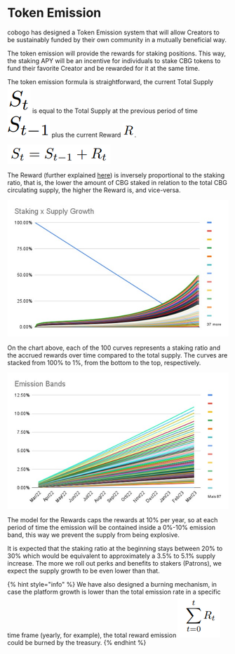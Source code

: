 # Token Emission

cobogo has designed a Token Emission system that will allow Creators to be sustainably funded by their own community in a mutually beneficial way.&#x20;

The token emission will provide the rewards for staking positions. This way, the staking APY will be an incentive for individuals to stake CBG tokens to fund their favorite Creator and be rewarded for it at the same time.

The token emission formula is straightforward, the current Total Supply <img src="../../.gitbook/assets/image (6).png" alt="" data-size="line"> is equal to the Total Supply at the previous period of time <img src="../../.gitbook/assets/image (8).png" alt="" data-size="line"> plus the current Reward <img src="../../.gitbook/assets/image (4).png" alt="" data-size="line">.

![](<../../.gitbook/assets/image (3).png>)

The Reward (further explained [here](rewards.md)) is inversely proportional to the staking ratio, that is, the lower the amount of CBG staked in relation to the total CBG circulating supply, the higher the Reward is, and vice-versa.

![Staking ratio compared to the supply growth from March 2022 to February 2026](<../../.gitbook/assets/WhatsApp Image 2022-03-07 at 19.20.27.jpeg>)

On the chart above, each of the 100 curves represents a staking ratio and the accrued rewards over time compared to the total supply. The curves are stacked from 100% to 1%, from the bottom to the top, respectively.&#x20;

![](<../../.gitbook/assets/WhatsApp Image 2022-03-07 at 19.16.20.jpeg>)

The model for the Rewards caps the rewards at 10% per year, so at each period of time the emission will be contained inside a 0%-10% emission band, this way we prevent the supply from being explosive.&#x20;

It is expected that the staking ratio at the beginning stays between 20% to 30% which would be equivalent to approximately a 3.5% to 5.1% supply increase. The more we roll out perks and benefits to stakers (Patrons), we expect the supply growth to be even lower than that.

{% hint style="info" %}
We have also designed a burning mechanism, in case the platform growth is lower than the total emission rate in a specific time frame (yearly, for example), the total reward emission <img src="../../.gitbook/assets/image.png" alt="" data-size="line"> could be burned by the treasury.
{% endhint %}

